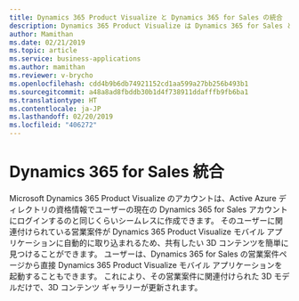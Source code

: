 ```yaml
---
title: Dynamics 365 Product Visualize と Dynamics 365 for Sales の統合
description: Dynamics 365 Product Visualize は Dynamics 365 for Sales と統合されているので、営業案件に関連付けられた 3D コンテンツを簡単に見ることができます。
author: Mamithan
ms.date: 02/21/2019
ms.topic: article
ms.service: business-applications
ms.author: mamithan
ms.reviewer: v-brycho
ms.openlocfilehash: cdd4b9b6db74921152cd1aa599a27bb256b493b1
ms.sourcegitcommit: a48a8ad8fbddb30b1d4f738911ddafffb9fb6ba1
ms.translationtype: HT
ms.contentlocale: ja-JP
ms.lasthandoff: 02/20/2019
ms.locfileid: "406272"
---
```

# <a name="dynamics-365-for-sales-integration"></a>Dynamics 365 for Sales 統合

Microsoft Dynamics 365 Product Visualize のアカウントは、Active Azure ディレクトリの資格情報でユーザーの現在の Dynamics 365 for Sales アカウントにログインするのと同じくらいシームレスに作成できます。 そのユーザーに関連付けられている営業案件が Dynamics 365 Product Visualize モバイル アプリケーションに自動的に取り込まれるため、共有したい 3D コンテンツを簡単に見つけることができます。 ユーザーは、Dynamics 365 for Sales の営業案件ページから直接 Dynamics 365 Product Visualize モバイル アプリケーションを起動することもできます。 これにより、その営業案件に関連付けられた 3D モデルだけで、3D コンテンツ ギャラリーが更新されます。
